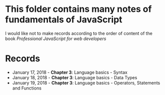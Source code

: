 # This folder contains many notes of fundamentals of JavaScript
I would like not to make records according to the order of content of the book
*Professional JavaScript for web developers* <br />

# Records
* January 17, 2018 - **Chapter 3**: Language basics - Syntax
* January 18, 2018 - **Chapter 3**: Language basics - Data Types
* January 19, 2018 - **Chapter 3**: Language basics - Operators, Statements and Functions
